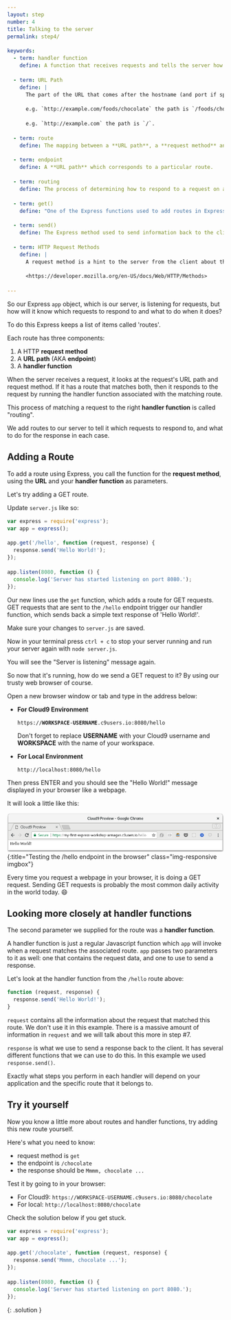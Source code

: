```yaml
---
layout: step
number: 4
title: Talking to the server
permalink: step4/

keywords:
  - term: handler function
    define: A function that receives requests and tells the server how to respond to them.

  - term: URL Path
    define: |
      The part of the URL that comes after the hostname (and port if specified). It indicates the specific resource that the request relates to.

      e.g. `http://example.com/foods/chocolate` the path is `/foods/chocolate`.  

      e.g. `http://example.com` the path is `/`.

  - term: route
    define: The mapping between a **URL path**, a **request method** and a **handler function**.

  - term: endpoint
    define: A **URL path** which corresponds to a particular route.   

  - term: routing
    define: The process of determining how to respond to a request on a given **endpoint**.

  - term: get()
    define: "One of the Express functions used to add routes in Express. Takes two parameters: the URL path, and the handler function."

  - term: send()
    define: The Express method used to send information back to the client from the server. Updates the response object.

  - term: HTTP Request Methods
    define: |
      A request method is a hint to the server from the client about the expected type of response.  There are nine different methods but the most commonly used are GET and POST.

      <https://developer.mozilla.org/en-US/docs/Web/HTTP/Methods>

---
```


So our Express `app` object, which is our server, is listening for requests, but how will it know which requests to respond to and what to do when it does?

To do this Express keeps a list of items called 'routes'.  

Each route has three components:

1. A HTTP **request method**
2. A **URL path** (AKA **endpoint**)
3. A **handler function**

When the server receives a request, it looks at the request's URL path and request method.  If it has a route that matches both, then it responds to the request by running the handler function associated with the matching route.

This process of matching a request to the right **handler function** is called "routing".  

We add routes to our server to tell it which requests to respond to, and what to do for the response in each case.

## Adding a Route

To add a route using Express, you call the function for the **request method**, using the **URL** and your **handler function** as parameters.

Let's try adding a GET route.

Update `server.js` like so:

```javascript
var express = require('express');
var app = express();

app.get('/hello', function (request, response) {
  response.send('Hello World!');
});

app.listen(8080, function () {
  console.log('Server has started listening on port 8080.');
});
```

Our new lines use the `get` function, which adds a route for GET requests. GET requests that are sent to the `/hello` endpoint trigger our handler function, which sends back a simple text response of 'Hello World!'.

Make sure your changes to `server.js` are saved.

Now in your terminal press `ctrl + c` to stop your server running and run your server again with `node server.js`.

You will see the "Server is listening" message again.

So now that it's running, how do we send a GET request to it?  By using our trusty web browser of course.

Open a new browser window or tab and type in the address below:
 * **For Cloud9 Environment**

    <pre><code>https://<b>WORKSPACE</b>-<b>USERNAME</b>.c9users.io:8080/hello</code></pre>
    Don't forget to replace **USERNAME** with your Cloud9 username and **WORKSPACE** with the name of your workspace.

 * **For Local Environment**

    <pre><code>http://localhost:8080/hello</code></pre>

Then press ENTER and you should see the "Hello World!" message displayed in your browser like a webpage.

It will look a little like this:

![Testing the /hello endpoint in the browser](../assets/step4-b.png){:title="Testing the /hello endpoint in the browser" class="img-responsive imgbox"}

Every time you request a webpage in your browser, it is doing a GET request.  Sending GET requests is probably the most common daily activity in the world today.  :smile:

## Looking more closely at handler functions

The second parameter we supplied for the route was a **handler function**.

A handler function is just a regular Javascript function which `app` will invoke when a request matches the associated route.  `app` passes two parameters to it as well: one that contains the request data, and one to use to send a response.

Let's look at the handler function from the `/hello` route above:
```javascript
function (request, response) {
  response.send('Hello World!');
}
```

`request` contains all the information about the request that matched this route.  We don't use it in this example.  There is a massive amount of information in `request` and we will talk about this more in step #7.

`response` is what we use to send a response back to the client.  It has several different functions that we can use to do this.  In this example we used `response.send()`.

Exactly what steps you perform in each handler will depend on your application and the specific route that it belongs to.

## Try it yourself

Now you know a little more about routes and handler functions, try adding this new route yourself.

Here's what you need to know:

 * request method is `get`
 * the endpoint is `/chocolate`
 * the response should be `Mmmm, chocolate ...`

Test it by going to in your browser:

 * For Cloud9: `https://WORKSPACE-USERNAME.c9users.io:8080/chocolate`
 * For local: `http://localhost:8080/chocolate`


Check the solution below if you get stuck.

```javascript
var express = require('express');
var app = express();

app.get('/chocolate', function (request, response) {
  response.send('Mmmm, chocolate ...');
});

app.listen(8080, function () {
  console.log('Server has started listening on port 8080.');
});
```
{: .solution }
